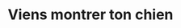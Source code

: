 ---
title: "Viens montrer ton chien"
address: ""
postalCode: "75000"
city: "Paris"
label: "c"
when: 2019-09-20
description: ""
photos: "https://petsitting.fr/wp-content/uploads/2014/10/beaute-chien-4.jpg"
draft: true
important: true
association: ""
test: "10"
archived: false

---